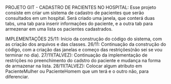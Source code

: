 PROJETO GIT - CADASTRO DE PACIENTES NO HOSPITAL:
Esse projeto consiste em criar um sistema de cadastro de pacientes que serão consultados em um hospital. Será criado uma janela, que conterá duas tabs, uma tab para inserir informações do paciente, e a outra tab para armezenar em uma lista os pacientes cadastrados.

IMPLEMENTAÇÕES 
25/11: Início da construção do código do sistema, com as criação dos arquivos e das classes.
26/11: Continuação da construção do código, com a criação das janelas e começo das restrições(não sei se vou terminar no dia).
27/11(TALVEZ): Continuação da implementação de restrições no preenchimento do cadstro do paciente e mudança na forma de armazenar na lista.
28/11(TALVEZ): Colocar algum atributo em PacienteMulher ou PacienteHomem que um terá e o outro não, para diferenciar.
